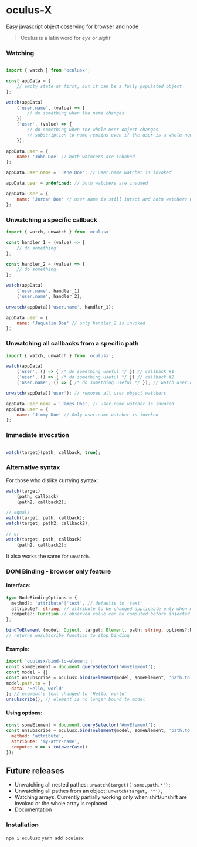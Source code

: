 # oculus-X

Easy javascript object observing for browser and node
> Oculus is a latin word for *eye* or *sight*

### Watching

```javascript

import { watch } from 'oculusx';

const appData = {
    // empty state at first, but it can be a fully populated object
};

watch(appData)
    ('user.name', (value) => {
        // do something when the name changes
    })
    ('user', (value) => {
        // do something when the whole user object changes
        // subscription to name remains even if the user is a whole new object and will be invoked
    });

appData.user = {
    name: 'John Doe' // both wathcers are inboked
};

appData.user.name = 'Jane Doe'; // user.name watcher is invoked

appData.user = undefined; // both watchers are invoked

appData.user = {
    name: 'Jordan Doe' // user.name is still intact and both watchers will be invoked.
};
```

### Unwatching a specific callback

```javascript
import { watch, unwatch } from 'oculusx'

const handler_1 = (value) => {
    // do something
};

const handler_2 = (value) => {
    // do something
};

watch(appData)
    ('user.name', handler_1)
    ('user.name', handler_2);

unwatch(appData)('user.name', handler_1);

appData.user = {
    name: 'Jaquelin Doe' // only handler_2 is invoked
};
```

### Unwatching all callbacks from a specific path

```javascript
import { watch, unwatch } from 'oculusx';

watch(appData)
    ('user', () => { /* do something useful */ }) // callback #1
    ('user', () => { /* do something useful */ }) // callback #2
    ('user.name', () => { /* do something useful */ }); // watch user.name

unwatch(appData)('user'); // removes all user object watchers

appData.user.name = 'James Doe'; // user.name watcher is invoked
appData.user = {
    name: 'Jimmy Doe' // Only user.name watcher is invoked
};

```

### Immediate invocation
```javascript

watch(target)(path, callback, true);

```

### Alternative syntax
For those who dislike currying syntax:
```javascript
watch(target)
    (path, callback)
    (path2, callback2);

// equals
watch(target, path, callback);
watch(target, path2, callback2);

// or
watch(target, path, callback)
    (path2, callback2);
```
It also works the same for `unwatch`.

### DOM Binding - browser only feature
#### Interface:
```ts
type NodeBindingOptions = {
  method?: 'attribute'|'text', // defaults to 'text'
  attribute?: string, // attribute to be changed applicable only when method is 'attribute',
  compute?: Function // observed value can be computed before injected to the element
};

bindToElement (model: Object, target: Element, path: string, options?:NodeBindingOptions) => Function
// returns unsubscribe function to stop binding
```

#### Example:
```javascript
import 'oculusx/bind-to-element';
const someElement = document.querySelector('#myElement');
const model = {}
const unsubscribe = oculusx.bindToElement(model, someElement, 'path.to.data');
model.path.to = {
  data: 'Hello, world'
}; // element's text changed to 'Hello, world'
unsubscribe(); // element is no longer bound to model
```

#### Using options:
```javascript
const someElement = document.querySelector('#myElement');
const unsubscribe = oculusx.bindToElement(model, someElement, 'path.to.data', {
  method: 'attribute',
  attribute: 'my-attr-name',
  compute: x => x.toLowerCase()
});
```

## Future releases
- Unwatching all nested pathes: `unwatch(target)('some.path.*');`
- Unwatching all pathes from an object: `unwatch(target, '*');`
- Watching arrays. Currently partially working only when shift/unshift are invoked or the whole array is replaced
- Documentation

### Installation
`npm i oculusx`
`yarn add oculusx`

